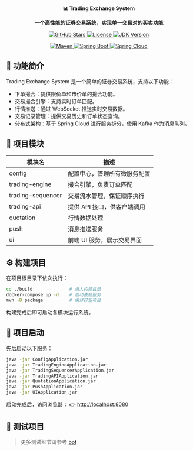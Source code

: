 <p align="center">
    <strong>📊 Trading Exchange System</strong>
</p>
<p align="center">
    <strong>一个高性能的证券交易系统，实现单一交易对的买卖功能</strong>
</p>
<p align="center">
    <a target="blank" href="https://github.com/Helltractor/trading-exchange-system">
        <img src="https://img.shields.io/github/stars/Helltractor/trading-exchange-system.svg?style=social" alt="GitHub Stars"/>
    </a>
    <a target="_blank" href="https://opensource.org/licenses/MIT">
        <img src="https://img.shields.io/:license-GPL-blue.svg" alt="License"/>
    </a>
    <a target="_blank" href="https://github.com/Helltractor/trading-exchange-system">
        <img src="https://img.shields.io/badge/JDK-1.8.0_40+-green.svg" alt="JDK Version"/>
    </a>
</p>
<p align="center">
    <a target="blank" href="https://github.com/Helltractor/trading-exchange-system">
        <img src='https://img.shields.io/badge/Maven-3.9.6-blue.svg' alt='Maven'/>
    </a>
    <a target="_blank" href="https://github.com/Helltractor/trading-exchange-system">
        <img src='https://img.shields.io/badge/Spring%20Boot-3.2.0-green.svg' alt='Spring Boot'/>
    </a>
    <a target="_blank" href="https://github.com/Helltractor/trading-exchange-system">
        <img src='https://img.shields.io/badge/Spring%20Cloud-2023.0.0-green.svg' alt='Spring Cloud'/>
    </a>
</p>

## 🚀 功能简介

Trading Exchange System 是一个简单的证券交易系统，支持以下功能：

- 下单撮合：提供限价单和市价单的撮合功能。
- 交易撮合引擎：支持实时订单匹配。
- 行情推送：通过 WebSocket 推送实时交易数据。
- 交易记录管理：提供交易历史和订单状态查询。
- 分布式架构：基于 Spring Cloud 进行服务拆分，使用 Kafka 作为消息队列。

## 🧱 项目模块

| 模块名            | 描述                         |
| ----------------- | ---------------------------- |
| config            | 配置中心，管理所有微服务配置 |
| trading-engine    | 撮合引擎，负责订单匹配       |
| trading-sequencer | 交易流水管理，保证顺序执行   |
| trading-api       | 提供 API 接口，供客户端调用  |
| quotation         | 行情数据处理                 |
| push              | 消息推送服务                 |
| ui                | 前端 UI 服务，展示交易界面   |

## ⚙️ 构建项目

在项目根目录下依次执行：

```bash
cd ./build              # 进入构建目录
docker-compose up -d    # 启动依赖服务
mvn -B package          # 编译打包项目
```

构建完成后即可启动各模块运行系统。

## 🚀 项目启动

先后启动以下服务：

```bash
java -jar ConfigApplication.jar
java -jar TradingEngineApplication.jar
java -jar TradingSequencerApplication.jar
java -jar TradingAPIApplication.jar
java -jar QuotationApplication.jar
java -jar PushApplication.jar
java -jar UIApplication.jar
```

启动完成后，访问浏览器：
👉 [http://localhost:8080](http://localhost:8080)

## 🧪 测试项目

> 更多测试细节请参考 [bot](./build/bot/README.md)
